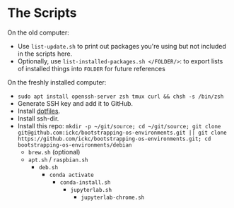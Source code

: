 # The Scripts

On the old computer:

- Use `list-update.sh` to print out packages you're using but not included in the scripts here.
- Optionally, use `list-installed-packages.sh </FOLDER/>`: to export lists of installed things into `FOLDER` for future references

On the freshly installed computer:

- `sudo apt install openssh-server zsh tmux curl && chsh -s /bin/zsh`
- Generate SSH key and add it to GitHub.
- Install [dotfiles](https://github.com/ickc/dotfiles).
- Install ssh-dir.
- Install this repo: `mkdir -p ~/git/source; cd ~/git/source; git clone git@github.com:ickc/bootstrapping-os-environments.git || git clone https://github.com/ickc/bootstrapping-os-environments.git; cd bootstrapping-os-environments/debian`
	- `brew.sh` (optional)
	- `apt.sh` / `raspbian.sh`
		- `deb.sh`
			- `conda activate`
				- `conda-install.sh`
					- `jupyterlab.sh`
						- `jupyterlab-chrome.sh`
